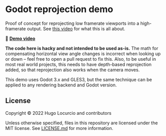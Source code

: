 # Godot reprojection demo

Proof of concept for reprojecting low framerate viewports into a
high-framerate output. See [this video](https://www.youtube.com/watch?v=f8piCZz0p-Y)
for what this is all about.

:movie_camera: [**Demo video**](https://www.youtube.com/watch?v=PfhsO11A0-8)

**The code here is hacky and not intended to be used as-is.** The math for
compensating horizontal view angle changes is incorrect when looking up or down –
feel free to open a pull request to fix this. Also, to be useful in most real
world projects, this needs to have depth-based reprojection added, so that
reprojection also works when the camera moves.

This demo uses Godot 3.x and GLES3, but the same technique can be applied
to any rendering backend and Godot version.

## License

Copyright © 2022 Hugo Locurcio and contributors

Unless otherwise specified, files in this repository are licensed under the
MIT license. See [LICENSE.md](LICENSE.md) for more information.
